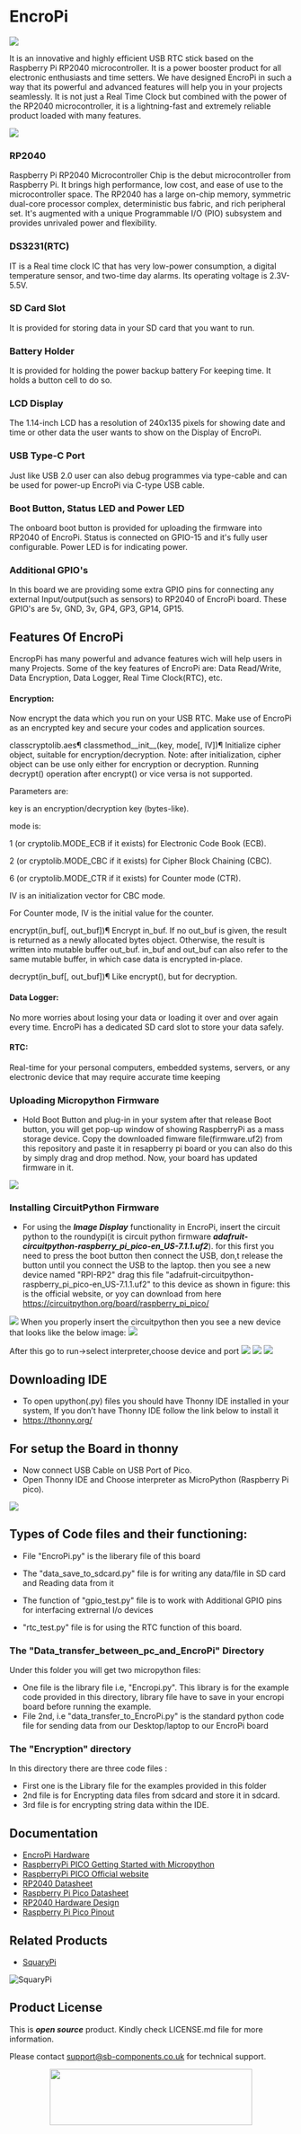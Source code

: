 # EncroPi

<img src ="https://cdn.shopify.com/s/files/1/1217/2104/products/enclosureBlack.jpg?v=1668683519&width=400" />

It is an innovative and highly efficient USB RTC stick based on the Raspberry Pi RP2040 microcontroller. It is a power booster product for all electronic enthusiasts and time setters. We have designed EncroPi in such a way that its powerful and advanced features will help you in your projects seamlessly. It is not just a Real Time Clock but combined with the power of the RP2040 microcontroller, it is a lightning-fast and extremely reliable product loaded with many features. 

<img src ="https://github.com/sbcshop/EncroPi/blob/main/images/EncroPi%20(1).png" />

### RP2040
Raspberry Pi RP2040 Microcontroller Chip is the debut microcontroller from Raspberry Pi. It brings high performance, low cost, and ease of use to the microcontroller space. The RP2040 has a large on-chip memory, symmetric dual-core processor complex, deterministic bus fabric, and rich peripheral set. It's augmented with a unique Programmable I/O (PIO) subsystem and provides unrivaled power and flexibility.
### DS3231(RTC)
IT is a Real time clock IC that has very low-power consumption, a digital temperature sensor, and two-time day alarms. Its operating voltage is 2.3V-5.5V. 
### SD Card Slot
It is provided for storing data in your SD card that you want to run.
### Battery Holder
It is provided for holding the power backup battery For keeping time. It holds a button cell to do so.
### LCD Display
The 1.14-inch LCD has a resolution of 240x135 pixels for showing date and time or other data the user wants to show on the Display of  EncroPi.
### USB Type-C Port 
Just like USB 2.0 user can also debug programmes via type-cable and can be used for power-up EncroPi via C-type USB cable.

### Boot Button, Status LED and Power LED
The onboard boot button is provided for uploading the firmware into RP2040 of EncroPi. Status is connected on GPIO-15 and it's fully  user configurable. Power LED is for indicating power.

### Additional GPIO's
In this board we are providing some extra GPIO pins for connecting any external Input/output(such as sensors) to RP2040 of EncroPi board.
These GPIO's are 5v, GND, 3v, GP4, GP3, GP14, GP15.

## Features Of EncroPi

EncropPi has many powerful and advance features wich will help users in many Projects. Some of the key features of EncroPi are:
Data Read/Write, Data Encryption, Data Logger, Real Time Clock(RTC), etc.

#### Encryption:
 Now encrypt the data which you run on your USB RTC. Make use of EncroPi as an encrypted key and secure your codes and application sources.
 
 classcryptolib.aes¶
classmethod__init__(key, mode[, IV])¶
Initialize cipher object, suitable for encryption/decryption. Note: after initialization, cipher object can be use only either for encryption or decryption. Running decrypt() operation after encrypt() or vice versa is not supported.

Parameters are:

key is an encryption/decryption key (bytes-like).

mode is:

1 (or cryptolib.MODE_ECB if it exists) for Electronic Code Book (ECB).

2 (or cryptolib.MODE_CBC if it exists) for Cipher Block Chaining (CBC).

6 (or cryptolib.MODE_CTR if it exists) for Counter mode (CTR).

IV is an initialization vector for CBC mode.

For Counter mode, IV is the initial value for the counter.

encrypt(in_buf[, out_buf])¶
Encrypt in_buf. If no out_buf is given, the result is returned as a newly allocated bytes object. Otherwise, the result is written into mutable buffer out_buf. in_buf and out_buf can also refer to the same mutable buffer, in which case data is encrypted in-place.

decrypt(in_buf[, out_buf])¶
Like encrypt(), but for decryption.

#### Data Logger:
No more worries about losing your data or loading it over and over again every time. EncroPi has a dedicated SD card slot to store your data safely.

#### RTC:
Real-time for your personal computers, embedded systems, servers, or any electronic device that may require accurate time keeping

### Uploading Micropython Firmware 
* Hold Boot Button and plug-in in your system after that release Boot button, you will get pop-up window of showing RaspberryPi as a mass storage device. Copy the downloaded fimware file(firmware.uf2) from this repository and paste it in resapberry pi board or you can also do this by simply drag and drop method. Now, your board has updated firmware in it.

<img src ="https://github.com/sbcshop/EncroPi/blob/main/images/Screenshot%20(29).png" />

### Installing CircuitPython Firmware
* For using the ***Image Display*** functionality in EncroPi, insert the circuit python to the roundypi(it is circuit python firmware ***adafruit-circuitpython-raspberry_pi_pico-en_US-7.1.1.uf2***). for this first you need to press the boot button then connect the USB, don,t release the button until you connect the USB to the laptop. then you see a new device named "RPI-RP2" drag this file "adafruit-circuitpython- raspberry_pi_pico-en_US-7.1.1.uf2" to this device as shown in figure: this is the official website, or yoy can download from here https://circuitpython.org/board/raspberry_pi_pico/


 <img src= "https://github.com/sbcshop/RoundyPi/blob/main/images/img13.png" />  
When you properly insert the circuitpython then you see a new device that looks like the below image:
     
 <img src= "https://github.com/sbcshop/RoundyPi/blob/main/images/img11.png" />
     
After this go to run->select interpreter,choose device and port
  <img src= "https://github.com/sbcshop/RoundyPi/blob/main/images/img18.png" />
  <img src= "https://github.com/sbcshop/RoundyPi/blob/main/images/img19.png" />
  <img src= "https://github.com/sbcshop/RoundyPi/blob/main/images/img20.png" />
    
## Downloading IDE
* To open upython(.py) files you should have Thonny IDE installed in your system, If you don’t have Thonny IDE follow the link below to install it
*  https://thonny.org/

## For setup the Board in thonny </b>
* Now connect USB Cable on USB Port of Pico.
* Open Thonny IDE and Choose interpreter as MicroPython (Raspberry Pi pico).

<img src="https://github.com/sbcshop/Raspberry-Pi-Pico-RFID-Expansion/blob/main/images/thonny-interpreter.PNG" />

## Types of Code files and their functioning:

* File "EncroPi.py" is the liberary file of this board

* The "data_save_to_sdcard.py" file is for writing any data/file in SD card and Reading data from it

* The function of "gpio_test.py" file is to work with Additional GPIO pins for interfacing extrernal I/o devices

* "rtc_test.py" file is for using the RTC function of this board.

### The "Data_transfer_between_pc_and_EncroPi" Directory
Under this folder you will get two micropython files:

* One file is the library file i.e, "Encropi.py". This library is for the example code provided in this directory, library file have to save in your encropi board before running the example.  
* File 2nd, i.e "data_transfer_to_EncroPi.py" is the standard python code file for sending data from our Desktop/laptop to our EncroPi board 

### The "Encryption" directory
In this directory there are three code files :
* First one is the Library file for the examples provided in this folder
* 2nd file is for Encrypting data files from sdcard and store it in sdcard.
* 3rd file is for encrypting string data within the IDE.




## Documentation

* [EncroPi Hardware](https://github.com/sbcshop/EncroPi-Hardware)
* [RaspberryPi PICO Getting Started with Micropython](https://www.raspberrypi.com/documentation/microcontrollers/micropython.html)
* [RaspberryPi PICO Official website](https://www.raspberrypi.com/documentation/microcontrollers/)
* [RP2040 Datasheet](https://www.raspberrypi.com/documentation/microcontrollers/rp2040.html)
* [Raspberry Pi Pico Datasheet](https://www.raspberrypi.com/documentation/microcontrollers/raspberry-pi-pico.html)
* [RP2040 Hardware Design](https://www.raspberrypi.com/documentation/microcontrollers/raspberry-pi-pico.html)
* [Raspberry Pi Pico Pinout](https://www.raspberrypi.com/documentation/microcontrollers/raspberry-pi-pico.html)

## Related Products

* [SquaryPi](https://shop.sb-components.co.uk/products/squary?variant=40443840921683)

 ![SquaryPi](https://cdn.shopify.com/s/files/1/1217/2104/products/1_5874b3b5-2a2f-453e-bf54-abbf2a26acb9.png?v=1670307456&width=400)


## Product License

This is ***open source*** product. Kindly check LICENSE.md file for more information.

Please contact support@sb-components.co.uk for technical support.
<p align="center">
  <img width="360" height="100" src="https://cdn.shopify.com/s/files/1/1217/2104/files/Logo_sb_component_3.png?v=1666086771&width=350">
</p>

